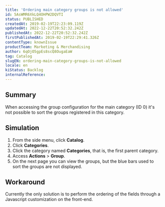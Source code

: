 ```yaml
---
title: 'Ordering main category groups is not allowed'
id: 5AsWMR6XkLQ4OHPW2DQVTI
status: PUBLISHED
createdAt: 2019-02-19T22:23:09.119Z
updatedAt: 2022-12-22T20:52:32.242Z
publishedAt: 2022-12-22T20:52:32.242Z
firstPublishedAt: 2019-02-19T22:29:41.326Z
contentType: knownIssue
productTeam: Marketing & Merchandising
author: 6qOjO5gpEs8scQ8OugaEaW
tag: Catalog
slugEN: ordering-main-category-groups-is-not-allowed
locale: en
kiStatus: Backlog
internalReference: 
---
```


## Summary

When accessing the group configuration for the main category (ID 0) it's not possible to sort the groups registered in this category.

## Simulation

1. From the side menu, click **Catalog**.
2. Click **Categories**.
3. Click the category named **Categories**, that is, the first parent category.
4. Access **Actions** > **Group**.
5. On the next page you can view the groups, but the blue bars used to sort the groups are not displayed.

## Workaround

Currently the only solution is to perform the ordering of the fields through a Javascript customization on the front-end.


